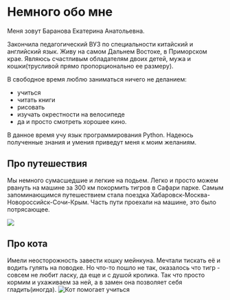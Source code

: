 # Немного обо мне

 Меня зовут Баранова Екатерина Анатольевна.

 Закончила педагогический ВУЗ по специальности китайский и английский язык.
 Живу на самом Дальнем Востоке, в Приморском крае.
 Являюсь счастливым обладателям двоих детей, мужа и кошки(трусливой прямо пропорционально ее размеру).

 В свободное время люблю заниматься ничего не деланием:
 - учиться
 - читать книги
 - рисовать 
 - изучать окрестности на велосипеде
 - да и просто смотреть хорошее  кино.
  
  В данное время учу язык программирования Python.
  Надеюсь полученные знания и умения приведут меня к моим желаниям.

## Про путешествия
Мы немного сумасшедшие и  легкие на подьем.
Легко и просто можем рвануть на машине за 300 км покормить тигров в Сафари парке.
Самым запоминающимся путешествием стала поездка Хабаровск-Москва-Новороссийск-Сочи-Крым.
Часть пути проехали на машине, это было потрясающее.

![](2021-06-01%2019-42-39.JPG)

## Про кота
Имели неосторожность завести кошку мейнкуна. Мечтали тискать её и водить гулять на поводке. 
Но что-то пошло не так, оказалось что тигр - совсем не любит ласку, да еще и с душой кролика. 
Так что просто кормим и ухаживаем за ней, а в замен она позволяет себя гладить(иногда).
![Кот помогает учиться](2022-10-14%2009-57-31.JPG)

